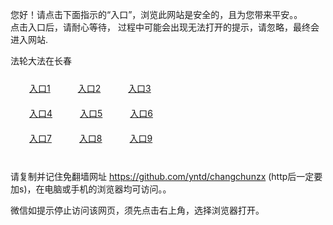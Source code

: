 您好！请点击下面指示的“入口”，浏览此网站是安全的，且为您带来平安。。 <br/>
点击入口后，请耐心等待， 过程中可能会出现无法打开的提示，请忽略，最终会进入网站. </br>

法轮大法在长春<br/>
<div style="padding:10px"><a style="margin:20px" target="_blank" href="https://doywv1g4ygq97.cloudfront.net/2Qpsp?hfhqnlwg" id="ccLink1" rel="nofollow">入口1</a> <a target="_blank" style="margin:20px" href="https://d1zva4phc37mdw.cloudfront.net/2Qpsp?komikv" id="ccLink2" rel="nofollow">入口2</a> <a style="margin:20px" target="_blank" href="https://d32jcespojon3n.cloudfront.net/2Qpsp?fovmtot" id="ccLink3" rel="nofollow">入口3</a></div>

<div style="padding:10px" ><a style="margin:20px" target="_blank" href="https://doywv1g4ygq97.cloudfront.net/2Qpsp?hfhqnlwg" id="ccLink4" rel="nofollow">入口4</a> <a style="margin:20px" href="https://d1zva4phc37mdw.cloudfront.net/2Qpsp?komikv" target="_blank" id="ccLink5" rel="nofollow">入口5</a> <a style="margin:20px" href="https://d32jcespojon3n.cloudfront.net/2Qpsp?fovmtot" target="_blank" id="ccLink6" rel="nofollow">入口6</a></div>

<div style="padding:10px"><a style="margin:20px" target="_blank" href="https://doywv1g4ygq97.cloudfront.net/2Qpsp?hfhqnlwg" id="ccLink7" rel="nofollow">入口7</a> <a style="margin:20px" href="https://d1zva4phc37mdw.cloudfront.net/2Qpsp?komikv" target="_blank" id="ccLink8" rel="nofollow">入口8</a> <a style="margin:20px" target="_blank" href="https://d32jcespojon3n.cloudfront.net/2Qpsp?fovmtot" id="ccLink9" rel="nofollow">入口9</a></div>

<br/>



请复制并记住免翻墙网址 https://github.com/yntd/changchunzx (http后一定要加s)，在电脑或手机的浏览器均可访问。。<br/>

微信如提示停止访问该网页，须先点击右上角，选择浏览器打开。
